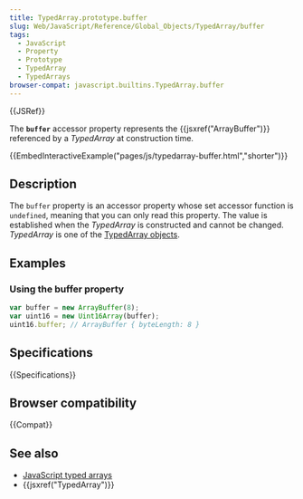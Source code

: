 ```yaml
---
title: TypedArray.prototype.buffer
slug: Web/JavaScript/Reference/Global_Objects/TypedArray/buffer
tags:
  - JavaScript
  - Property
  - Prototype
  - TypedArray
  - TypedArrays
browser-compat: javascript.builtins.TypedArray.buffer
---
```

{{JSRef}}

The **`buffer`** accessor property represents the
{{jsxref("ArrayBuffer")}} referenced by a _TypedArray_ at construction
time.

{{EmbedInteractiveExample("pages/js/typedarray-buffer.html","shorter")}}

## Description

The `buffer` property is an accessor property whose set accessor function is
`undefined`, meaning that you can only read this property. The value is
established when the _TypedArray_ is constructed and cannot be changed.
_TypedArray_ is one of the
[TypedArray objects](/en-US/docs/Web/JavaScript/Reference/Global_Objects/TypedArray#TypedArray_objects).

## Examples

### Using the buffer property

```js
var buffer = new ArrayBuffer(8);
var uint16 = new Uint16Array(buffer);
uint16.buffer; // ArrayBuffer { byteLength: 8 }
```

## Specifications

{{Specifications}}

## Browser compatibility

{{Compat}}

## See also

- [JavaScript typed arrays](/en-US/docs/Web/JavaScript/Typed_arrays)
- {{jsxref("TypedArray")}}

